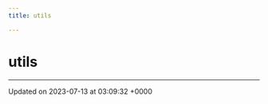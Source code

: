 ```yaml
---
title: utils

---
```


# utils








-------------------------------

Updated on 2023-07-13 at 03:09:32 +0000
